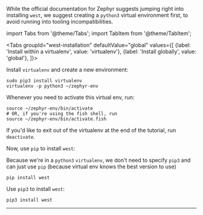 
While the official documentation for Zephyr suggests jumping right into
installing `west`, we suggest creating a `python3` virtual environment
first, to avoid running into tooling incompatibilities.

import Tabs from '@theme/Tabs';
import TabItem from '@theme/TabItem';

<Tabs
groupId="west-installation"
defaultValue="global"
values={[
{label: 'Install within a virtualenv', value: 'virtualenv'},
{label: 'Install globally', value: 'global'},
]}>
<TabItem value="virtualenv">

Install `virtualenv` and create a new environment:

```
sudo pip3 install virtualenv
virtualenv -p python3 ~/zephyr-env
```

Whenever you need to activate this virtual env, run:

```
source ~/zephyr-env/bin/activate
# OR, if you're using the fish shell, run
source ~/zephyr-env/bin/activate.fish
```

If you'd like to exit out of the virtualenv at the end of the tutorial,
run `deactivate`.

Now, use `pip` to install `west`:


Because we're in a `python3` `virtualenv`, we don't need to specify `pip3` and can just use `pip` (because virtual env knows the best version to use)

```
pip install west
```
</TabItem>
<TabItem value="global">

Use `pip3` to install `west`:

```
pip3 install west
```
</TabItem>
</Tabs>

---